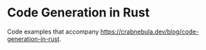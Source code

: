 # Code Generation in Rust

Code examples that accompany https://crabnebula.dev/blog/code-generation-in-rust.
